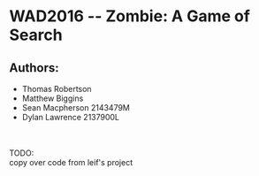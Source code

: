 # WAD2016  --  Zombie: A Game of Search

## Authors:
 * Thomas Robertson
 * Matthew Biggins
 * Sean Macpherson 2143479M
 * Dylan Lawrence 2137900L

<br /> <br />
TODO:<br />
copy over code from leif's project
